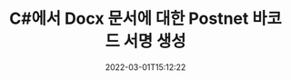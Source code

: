 ---
############################# Static ############################
layout: "auto-gen-signature"
date: 2022-03-01T15:12:22
draft: false
operation: Sign
signaturetype: Barcode
codetype: Postnet
fileformat: Docx
productName: .NET
lang: ko
productCode: net
otherformats: pdf doc docx docm dot dotm dotx odt ott rtf xls xlsx xlsm xlsb csv ods ots xltx xltm ppt pptx pps ppsx odp otp potx potm pptm ppsm png jpg bmp gif tiff svg webp wmf
breadcrumb: Put  Barcode signature on Docx for C#

############################# Head ############################
head_title: "C#의 Postnet 바코드로 Docx 문서에 전자 서명"
head_description: "Postnet Barcode Signature를 생성하고 몇 줄의 코드를 사용하여 .NET를 사용하여 Docx 문서에 넣습니다. 다양한 파일 형식에 서명하려면 GroupDocs 문서 서명 API를 사용하십시오."

############################# Header ############################
title: "C#에서 Docx 문서에 대한 Postnet 바코드 서명 생성"
description: "Postnet 바코드로 Docx 비즈니스 문서에 전자 서명하세요. 서명 옵션을 설정하는 몇 줄의 코드로 빠르고 쉽게 바코드 서명을 생성합니다."
bg_image: "https://cms.admin.containerize.com/templates/aspose/App_Themes/V3/images/bg/header1.png"
bg_overlay: false
button:
    enable: true

############################# SubMenu ############################
submenu:
    enable: true

    left:
        img_alt: "GroupDocs.Signature for .NET"
        image: "https://cms.admin.containerize.com/templates/groupdocs/images/product-logos/90x90-noborder/groupdocs-signature-net.png"
        product: "GroupDocs.Signature"
        platform: ".NET"



############################# About ############################
about:
    enable: true
    title: "GroupDocs.Signature for .NET Barcode signatures API 정보."
    content: |
        [GroupDocs.Signature for .NET](https://products.groupdocs.com/signature/net/)은 UPCA, UPCE, EAN13, EAN14, Code39, Code39Extended, Code128, Codabar, Postnet, ISBN과 같은 바코드 유형을 사용하여 디지털 문서 전자 서명을 관리하는 빠르고 쉬운 API입니다. , ITF14 및 기타 다수. 고객은 필요한 텍스트를 제공하는 바코드를 쉽게 생성하여 PDF, Microsoft Office Words 문서, Microsoft Office Excel 통합 문서, MS PowerPoint 프레젠테이션, Adobe Photoshop 파일 및 다양한 이미지 형식에 넣을 수 있습니다. 문서에 배치된 바코드는 업데이트, 검색, 확인, 삭제 또는 미리 볼 수 있습니다. 또한 바코드 사용자 정의가 지원됩니다.
    

############################# Steps ############################
steps:
    enable: true
    title_left: "C#에서 Barcode으로 Docx에 서명하는 단계"
    content_left: |
        [GroupDocs.Signature for .NET](https://products.groupdocs.com/signature/net/)은 Barcode 서명으로 Docx 문서에 빠르고 쉽게 서명할 수 있는 기능을 제공합니다.
        
        * 경로 또는 메모리 스트림으로 서명해야 하는 Docx 파일을 제공하는 Signature 클래스의 인스턴스 생성
        * SignOptions 클래스를 인스턴스화하고 필요한 모든 데이터를 설정합니다.
        * 출력 Docx 파일 또는 메모리 스트림을 전달하는 Signature.Sign() 메서드를 호출합니다.

    title_right: " 시스템 요구 사항"
    content_right: |
        GroupDocs.Signature for .NET은(는) 모든 주요 플랫폼 및 운영 체제에서 지원됩니다. 아래 코드를 실행하기 전에 시스템에 다음 전제 조건이 설치되어 있는지 확인하십시오.

        * 운영 체제: Microsoft Windows, Linux, MacOS
        * 개발 환경: Microsoft Visual Studio, Xamarin, MonoDevelop
        * Frameworks: .NET Framework, .NET Standard, .NET Core, Mono
        * [Nuget](https://www.nuget.org/packages/groupdocs.signature)에서 최신 GroupDocs.Signature for .NET 가져오기
         
    code: |
        ```csharp    
        
        // Set up input Docx file
        string filePath = "input.docx";
        // Set up output file
        string outputFilePath = "output.docx";

        // Instantiate Signature for input file
        using (var signature = new GroupDocs.Signature.Signature(filePath))
        {
                // create barcode option with predefined barcode text
                var options = new BarcodeSignOptions("BC12345678")
                {
                    // setup Barcode encoding type
                    EncodeType = BarcodeTypes.Postnet,

                    // set signature position
                    Left = 50,
                    Top = 50,
                    Width = 200,
                    Height = 50                                        
                };
                
                // sign Docx document
                SignResult result = signature.Sign(outputFilePath, options);
        }

        ```

############################# Demos ############################
demos:
    enable: true
    title: "Barcode 라이브 데모로 Docx 문서 서명"
    content: |
       지금 바로 [GroupDocs.Signature 앱](https://products.groupdocs.app/signature/family) 웹사이트에서 다양한 서명으로 Docx 파일에 서명하세요. 무료 온라인 데모가 여러분을 기다리고 있습니다.

        
############################# About Formats ############################
about_formats:
    enable: true
    format:
        # format loop
        - icon: "fas fa-barcode"
          title: "About Postnet Barcode"
          content: |
            POSTNET(Postal Numeric Encoding Technique)은 미국 우편 서비스에서 우편 발송을 지원하기 위해 사용하는 바코드 기호입니다.
          characterset: |
             숫자(0-9).
          textcapacity: |
             최대 11자입니다.
          image: |
             iVBORw0KGgoAAAANSUhEUgAAACcAAAAjCAYAAAAXMhMjAAAAAXNSR0IArs4c6QAAAARnQU1BAACxjwv8YQUAAAAJcEhZcwAADsMAAA7DAcdvqGQAAACeSURBVFhH7c7BCkMxEELR/P9Pp1LoRrCXpi4Cbw5kIRKZtS82x52a407Ncae+HrfWer8Pyr+i/3NcQv/nuIT+z3EJ/X/Ocf9mlxuhsXZ2uREaa2eXG6Gxdna5ERprZ5cbobF2drkRGmtnlxuhsXZ2uREaa2eXG6Gxdna5ERprZ5cbobF2drkRGmtnlxuhsXZ2ubnAHHdqjjt18XF7vwDevzbHqsQWPwAAAABJRU5ErkJggg==

          link: ""

############################# More Formats ############################
more_formats:
    enable: true
    title: "C#에 대해 지원되는 기타 Barcode 서명"
    content: |
        "다른 서명 유형으로 Docx에 서명할 수도 있습니다. 아래 목록을 참조하십시오."
    format: 
        
       
back_to_top:
    enable: true
---